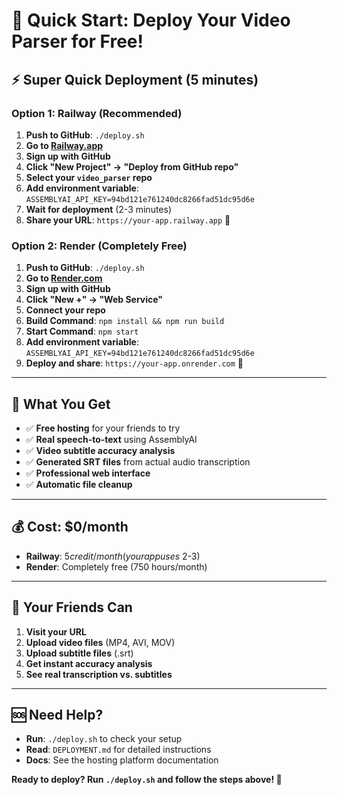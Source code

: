 # 🚀 Quick Start: Deploy Your Video Parser for Free!

## ⚡ **Super Quick Deployment (5 minutes)**

### Option 1: Railway (Recommended)
1. **Push to GitHub**: `./deploy.sh`
2. **Go to [Railway.app](https://railway.app/)**
3. **Sign up with GitHub**
4. **Click "New Project" → "Deploy from GitHub repo"**
5. **Select your `video_parser` repo**
6. **Add environment variable**: `ASSEMBLYAI_API_KEY=94bd121e761240dc8266fad51dc95d6e`
7. **Wait for deployment** (2-3 minutes)
8. **Share your URL**: `https://your-app.railway.app` 🎉

### Option 2: Render (Completely Free)
1. **Push to GitHub**: `./deploy.sh`
2. **Go to [Render.com](https://render.com/)**
3. **Sign up with GitHub**
4. **Click "New +" → "Web Service"**
5. **Connect your repo**
6. **Build Command**: `npm install && npm run build`
7. **Start Command**: `npm start`
8. **Add environment variable**: `ASSEMBLYAI_API_KEY=94bd121e761240dc8266fad51dc95d6e`
9. **Deploy and share**: `https://your-app.onrender.com` 🎉

---

## 🔑 **What You Get**

- ✅ **Free hosting** for your friends to try
- ✅ **Real speech-to-text** using AssemblyAI
- ✅ **Video subtitle accuracy analysis**
- ✅ **Generated SRT files** from actual audio transcription
- ✅ **Professional web interface**
- ✅ **Automatic file cleanup**

---

## 💰 **Cost: $0/month**

- **Railway**: $5 credit/month (your app uses ~$2-3)
- **Render**: Completely free (750 hours/month)

---

## 🎯 **Your Friends Can**

1. **Visit your URL**
2. **Upload video files** (MP4, AVI, MOV)
3. **Upload subtitle files** (.srt)
4. **Get instant accuracy analysis**
5. **See real transcription vs. subtitles**

---

## 🆘 **Need Help?**

- **Run**: `./deploy.sh` to check your setup
- **Read**: `DEPLOYMENT.md` for detailed instructions
- **Docs**: See the hosting platform documentation

**Ready to deploy? Run `./deploy.sh` and follow the steps above! 🚀**
